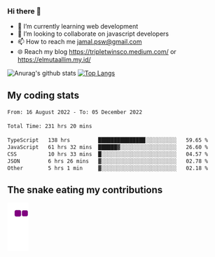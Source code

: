### Hi there 👋

<!--
**padepokanpenguin/padepokanpenguin** is a ✨ _special_ ✨ repository because its `README.md` (this file) appears on your GitHub profile.
-->

- 🌱 I’m currently learning  web development
- 👯 I’m looking to collaborate on javascript developers
- 📫 How to reach me jamal.psw@gmail.com
- 🌐 Reach my blog https://tripletwinsco.medium.com/ or https://elmutaallim.my.id/

![Anurag's github stats](https://github-readme-stats.vercel.app/api?username=padepokanpenguin&count_private=true&disable_animations=false&show_icons=true&theme=default)
[![Top Langs](https://github-readme-stats.vercel.app/api/top-langs/?username=padepokanpenguin&theme=default&layout=compact)](https://github.com/padepokanpenguin)

## My coding stats

<!--START_SECTION:waka-->

```text
From: 16 August 2022 - To: 05 December 2022

Total Time: 231 hrs 20 mins

TypeScript   138 hrs         ███████████████░░░░░░░░░░   59.65 %
JavaScript   61 hrs 32 mins  ██████▓░░░░░░░░░░░░░░░░░░   26.60 %
CSS          10 hrs 33 mins  █░░░░░░░░░░░░░░░░░░░░░░░░   04.57 %
JSON         6 hrs 26 mins   ▓░░░░░░░░░░░░░░░░░░░░░░░░   02.78 %
Other        5 hrs 1 min     ▓░░░░░░░░░░░░░░░░░░░░░░░░   02.18 %
```

<!--END_SECTION:waka-->


## The snake eating my contributions
![snake gif](https://github.com/padepokanpenguin/padepokanpenguin/blob/output/github-contribution-grid-snake.gif)
